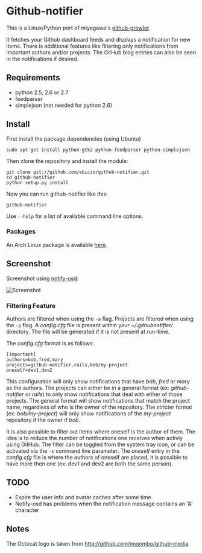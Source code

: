 Github-notifier
===============

This is a Linux/Python port of miyagawa's [github-growler][github-growler].

It fetches your Github dashboard feeds and displays a notification for new
items. There is additional features like filtering only notifications from
important authors and/or projects. The GitHub blog entries can also be seen in
the notifications if desired.

Requirements
------------

* python 2.5, 2.6 or 2.7
* feedparser
* simplejson (not needed for python 2.6)

Install
-------

First install the package dependencies (using Ubuntu)

    sudo apt-get install python-gtk2 python-feedparser python-simplejson

Then clone the repository and install the module:

    git clone git://github.com/abiczo/github-notifier.git
    cd github-notifier
    python setup.py install

Now you can run github-notifier like this:

    github-notifier

Use `--help` for a list of available command line options.

### Packages

An Arch Linux package is available [here][arch-package].

Screenshot
----------

Screenshot using [notify-osd][notify-osd]:

![Screenshot](http://cloud.github.com/downloads/abiczo/github-notifier/github-notifier.png)

### Filtering Feature

Authors are filtered when using the `-a` flag. Projects are filtered when using
the `-p` flag. A *config.cfg* file is present within your *~/.githubnotifier/*
directory. The file will be generated if it is not present at run-time.

The *config.cfg* format is as follows:

    [important]
    authors=bob,fred,mary
    projects=github-notifier,rails,bob/my-project
    oneself=dev1,dev2

This configuration will only show notifications that have *bob*, *fred* or
*mary* as the authors. The projects can either be in a general format (ex:
*github-notifier* or *rails*) to only show notifications that deal with either
of those projects. The general format will show notifications that match the
project name, regardless of who is the owner of the repository. The stricter
format (ex: *bob/my-project*) will only show notifications of the *my-project*
repository if the owner if *bob*.

It is also possible to filter out items where oneself is the author of them.
The idea is to reduce the number of notifications one receives when activly
using GitHub.  The filter can be toggled from the system tray icon, or can be
activated via the `-s` command line parameter. The *oneself* entry in the
*config.cfg* file is where the authors of oneself are placed, it is possible to
have more then one (ex: dev1 and dev2 are both the same person).

TODO
----

* Expire the user info and avatar caches after some time
* Notify-osd has problems when the notification message contains
  an '&' character

Notes
-----

The Octocat logo is taken from <http://github.com/mojombo/github-media>.

[github-growler]: http://github.com/miyagawa/github-growler
[arch-package]: http://aur.archlinux.org/packages.php?ID=25385
[notify-osd]: https://wiki.ubuntu.com/NotifyOSD
